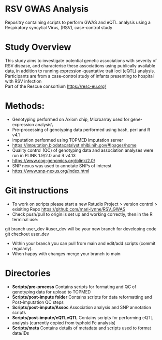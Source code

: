 # RSV GWAS Analysis
Repositry containing scripts to perform GWAS and eQTL analysis using a Respiratory syncytial Virus, (RSV), case-control study

# Study Overview
This study aims to investigate potential genetic associations with severity of RSV disease, and characterise these associations using publically available data, in addition to running expression-quantative trait loci (eQTL) analysis.\
Participants are from a case-control study of infants presenting to hospital with RSV infection\
Part of the Rescue consortium https://resc-eu.org/ 

# Methods:
- Genotyping performed on Axiom chip, Microarray used for gene-expression analysis\
- Pre-processing of genotyping data performed using bash, perl and R v4.1
- Imputation performed using TOPMED imputation server
- https://imputation.biodatacatalyst.nhlbi.nih.gov/#!pages/home
- Quality control (QC) of genotyping data and association analyses were run in PLINK 1.9/2.0 and R v4.13
- https://www.cog-genomics.org/plink/2.0/
- SNP nexus was used to annotate SNPs of interest
- https://www.snp-nexus.org/index.html

# Git instructions

- To work on scripts please start a new Rstudio Project > version control > exisiting Repo https://github.com/mari-lynne/RSV_GWAS
- Check push/pull to origin is set up and working correctly, then in the R terminal use:

git branch user_dev #user_dev will be your new branch for developing code\
git checkout user_dev

- Within your branch you can pull from main and edit/add scripts (commit regularly).
- When happy with changes merge your branch to main 

# Directories

- **Scripts/pre-process** Contains scripts for formating and QC of genotyping data for upload to TOPMED
- **Scripts/post-impute folder** Contains scripts for data reformatting and Post-imputation QC steps
- **Scripts/post-impute/Assoc** Association analysis and SNP annotation scripts
- **Scripts/post-impute/eQTLeQTL** Contains scripts for performing eQTL analysis (currently copied from typhoid Fc analysis)
- **Scripts/meta** Contains details of metadata and scripts used to format data/IDs
